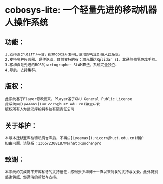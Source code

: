  cobosys-lite: 一个轻量先进的移动机器人操作系统</br>
 ===
     
     
   
功能：
---

    1.支持差分(diff)平台，按照docs开发串口驱动即可立即接入此系统。
    2.支持多种传感器、硬件驱动，目前支持的有：激光雷达Rplidar S1、北通阿修罗游戏手柄。
    3.移植自最先进的ROS的cartographer SLAM算法，系统完全独立。
    4.导航，支持集群。
版权：
---

    此系统基于Player修改而来，Player基于GNU General Public License
    此系统由[Lyeemax](unicorn@hust.edu.cn)独立开发
    版权所有人为武汉库柏特科技有限责任公司
关于维护：
---

    本版本迁移至库柏特私有仓库后，不再由[Lyeemax](unicorn@hust.edu.cn)维护
    如由问题，请联系：13657230818/Wechat:Ruochenpro
致谢：
---

    本系统的完成离不开库柏特的支持信任，感谢张少华博士一直以来对我的支持与关爱，此外特别感谢黄威、邹调清的帮助与支持。


